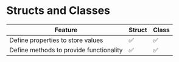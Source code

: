 # Structs and Classes

Feature | Struct | Class
---|---|---
Define properties to store values | :white_check_mark: | :white_check_mark:
Define methods to provide functionality | :white_check_mark: | :white_check_mark:

